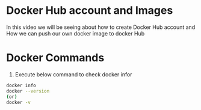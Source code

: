 # Docker Hub account and Images

In this video we will be seeing about how to create Docker Hub account and How we can push our own docker image to docker Hub

# Docker Commands

1.  Execute below command to check docker infor
```bash
docker info
docker --version
(or)
docker -v
```